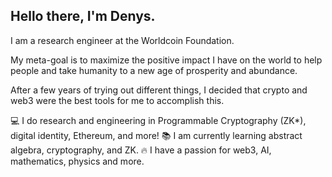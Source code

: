Hello there, I'm Denys.
---

I am a research engineer at the Worldcoin Foundation.

My meta-goal is to maximize the positive impact I have on the world to help people and take humanity to a new age of prosperity and abundance.

After a few years of trying out different things, I decided that crypto and web3 were the best tools for me to accomplish this.

💻 I do research and engineering in Programmable Cryptography (ZK*), digital identity, Ethereum, and more!
📚 I am currently learning abstract algebra, cryptography, and ZK.
🔥 I have a passion for web3, AI, mathematics, physics and more.
